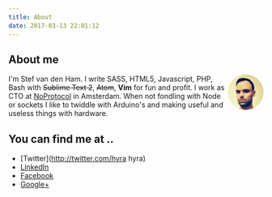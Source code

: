 ```yaml
---
title: About
date: 2017-03-13 22:01:12
---
```


## About me

<div style="float: right;">
  <img src="/images/avatar.jpg" alt="Stef van den Ham (Hyra)" style="width: 70px; border-radius: 50%;" />
</div>

I'm Stef van den Ham. I write SASS, HTML5, Javascript, PHP, Bash with ~~Sublime Text 2~~, ~~Atom~~, **Vim** for fun and profit. I work as CTO at [NoProtocol](http://noprotocol.nl) in Amsterdam. When not fondling with Node or sockets I like to twiddle with Arduino's and making useful and useless things with hardware.

## You can find me at ..

- [Twitter](http://twitter.com/hyra
hyra)
- [LinkedIn](http://nl.linkedin.com/pub/stef-van-den-ham/14/652/212)
- [Facebook](https://www.facebook.com/stefvdham)
- [Google+](https://plus.google.com/u/0/102230925443628784177/posts)